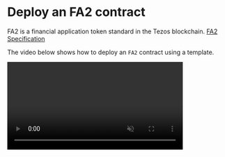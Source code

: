 # Deploy an FA2 contract

FA2 is a financial application token standard in the Tezos blockchain. [FA2 Specification](https://gitlab.com/tezos/tzip/-/blob/master/proposals/tzip-12/tzip-12.md)

The video below shows how to deploy an `FA2` contract using a template.


<div style={{ display: "flex", justifyContent: "center" }}>
    <video width="80%" loop controls autoPlay muted>
        <source src={require('@site/static/media/guides/fa2_deployment.webm').default} type='video/webm' />
    </video>
</div>
